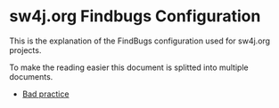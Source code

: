 # sw4j.org Findbugs Configuration

This is the explanation of the FindBugs configuration used for sw4j.org projects.

To make the reading easier this document is splitted into multiple documents.

* [Bad practice](./bad-practice.html)
